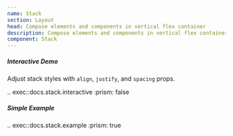 ```yaml
---
name: Stack
section: Layout
head: Compose elements and components in vertical flex container
description: Compose elements and components in vertical flex container
component: Stack
---
```


##### Interactive Demo

Adjust stack styles with `align`, `justify`, and `spacing` props.

.. exec::docs.stack.interactive
    :prism: false

##### Simple Example

.. exec::docs.stack.example
    :prism: true

